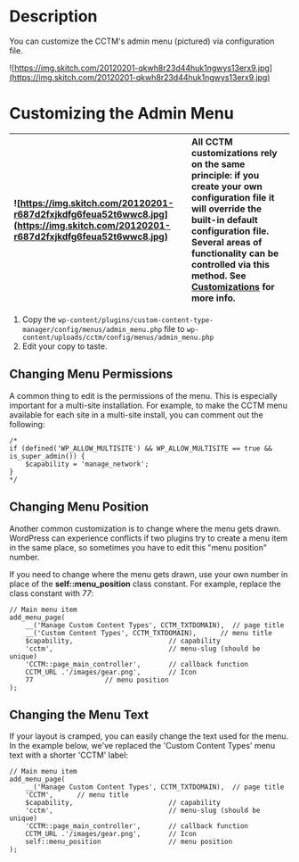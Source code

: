 

# Description #

You can customize the CCTM's admin menu (pictured) via configuration file.

![https://img.skitch.com/20120201-qkwh8r23d44huk1ngwys13erx9.jpg](https://img.skitch.com/20120201-qkwh8r23d44huk1ngwys13erx9.jpg)

# Customizing the Admin Menu #

|![https://img.skitch.com/20120201-r687d2fxjkdfg6feua52t6wwc8.jpg](https://img.skitch.com/20120201-r687d2fxjkdfg6feua52t6wwc8.jpg)|All CCTM customizations rely on the same principle: if you create your own configuration file it will override the built-in default configuration file.  Several areas of functionality can be controlled via this method. See [Customizations](Customizations.md) for more info.|
|:--------------------------------------------------------------------------------------------------------------------------------|:--------------------------------------------------------------------------------------------------------------------------------------------------------------------------------------------------------------------------------------------------------------------------------|

  1. Copy the `wp-content/plugins/custom-content-type-manager/config/menus/admin_menu.php` file to `wp-content/uploads/cctm/config/menus/admin_menu.php`
  1. Edit your copy to taste.


## Changing Menu Permissions ##

A common thing to edit is the permissions of the menu.  This is especially important for a multi-site installation.  For example, to make the CCTM menu available for each site in a multi-site install, you can comment out the following:

```
/*
if (defined('WP_ALLOW_MULTISITE') && WP_ALLOW_MULTISITE == true && is_super_admin()) {
	$capability = 'manage_network';
}
*/
```

## Changing Menu Position ##

Another common customization is to change where the menu gets drawn.  WordPress can experience conflicts if two plugins try to create a menu item in the same place, so sometimes you have to edit this "menu position" number.

If you need to change where the menu gets drawn, use your own number in place of the **self::menu\_position** class constant.  For example, replace the class constant with _77_:

```
// Main menu item
add_menu_page(
	__('Manage Custom Content Types', CCTM_TXTDOMAIN),  // page title
	__('Custom Content Types', CCTM_TXTDOMAIN),      // menu title
	$capability,						// capability
	'cctm',								// menu-slug (should be unique)
	'CCTM::page_main_controller',       // callback function
	CCTM_URL .'/images/gear.png',       // Icon
	77					// menu position
);
```

## Changing the Menu Text ##

If your layout is cramped, you can easily change the text used for the menu.  In the example below, we've replaced the 'Custom Content Types' menu text with a shorter 'CCTM' label:

```
// Main menu item
add_menu_page(
	__('Manage Custom Content Types', CCTM_TXTDOMAIN),  // page title
	'CCTM',      // menu title
	$capability,						// capability
	'cctm',								// menu-slug (should be unique)
	'CCTM::page_main_controller',       // callback function
	CCTM_URL .'/images/gear.png',       // Icon
	self::menu_position					// menu position
);
```
